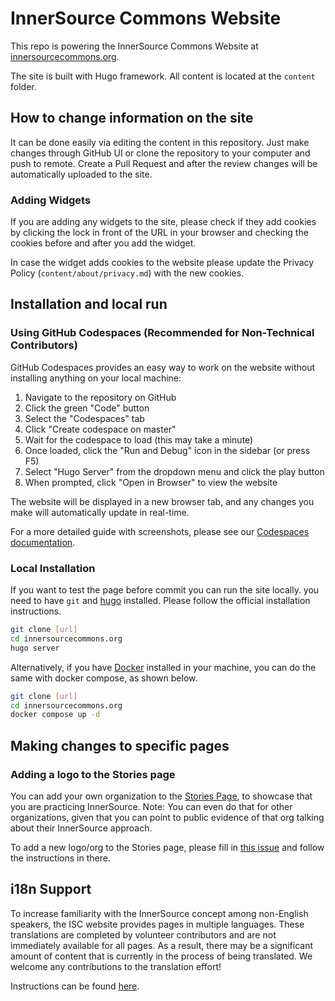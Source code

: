 # InnerSource Commons Website

This repo is powering the InnerSource Commons Website at [innersourcecommons.org][].

The site is built with Hugo framework. All content is located at the `content` folder.

## How to change information on the site

It can be done easily via editing the content in this repository.
Just make changes through GitHub UI or clone the repository to your computer and push to remote.
Create a Pull Request and after the review changes will be automatically uploaded to the site.

### Adding Widgets

If you are adding any widgets to the site, please check if they add cookies by clicking the lock in front of the URL in your browser and checking the cookies before and after you add the widget.

In case the widget adds cookies to the website please update the Privacy Policy (`content/about/privacy.md`) with the new cookies.

## Installation and local run

### Using GitHub Codespaces (Recommended for Non-Technical Contributors)

GitHub Codespaces provides an easy way to work on the website without installing anything on your local machine:

1. Navigate to the repository on GitHub
2. Click the green "Code" button
3. Select the "Codespaces" tab
4. Click "Create codespace on master"
5. Wait for the codespace to load (this may take a minute)
6. Once loaded, click the "Run and Debug" icon in the sidebar (or press F5)
7. Select "Hugo Server" from the dropdown menu and click the play button
8. When prompted, click "Open in Browser" to view the website

The website will be displayed in a new browser tab, and any changes you make will automatically update in real-time.

For a more detailed guide with screenshots, please see our [Codespaces documentation](CODESPACES.md).

### Local Installation

If you want to test the page before commit you can run the site locally.
you need to have `git` and [hugo][] installed. Please follow the official installation instructions.

```sh
git clone [url]
cd innersourcecommons.org
hugo server
```

Alternatively, if you have [Docker][] installed in your machine, you can do the same with docker compose, as shown below.

```sh
git clone [url]
cd innersourcecommons.org
docker compose up -d
```

## Making changes to specific pages

### Adding a logo to the Stories page

You can add your own organization to the [Stories Page][stories], to showcase that you are practicing InnerSource.
Note: You can even do that for other organizations, given that you can point to public evidence of that org talking about their InnerSource approach.

To add a new logo/org to the Stories page, please fill in [this issue][issue-template] and follow the instructions in there.

## i18n Support

To increase familiarity with the InnerSource concept among non-English speakers, the ISC website provides pages in multiple languages. These translations are completed by volunteer contributors and are not immediately available for all pages. As a result, there may be a significant amount of content that is currently in the process of being translated. We welcome any contributions to the translation effort!

Instructions can be found [here](i18n.md).

[innersourcecommons.org]: https://innersourcecommons.org
[hugo]: https://gohugo.io/getting-started/installing/
[stories]: https://innersourcecommons.org/stories/
[issue-template]: https://github.com/InnerSourceCommons/InnerSourceMarketing/issues/new?assignees=&labels=website&template=add-a-new-org-logo-to-the-website.md&title=Add+%5Borganisation+name%5D+logo+to+the+Stories+Page
[Docker]: https://www.docker.com/
